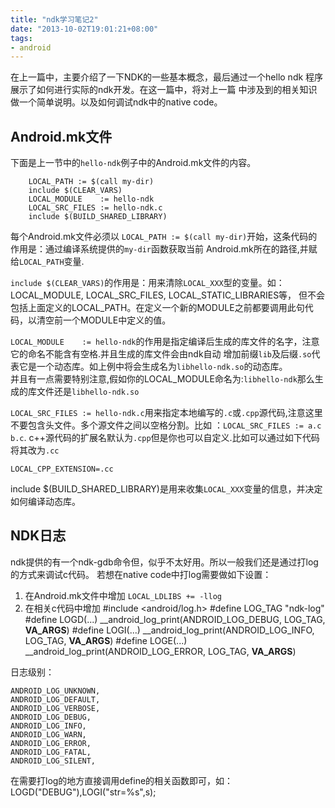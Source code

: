 ```yaml
---
title: "ndk学习笔记2"
date: "2013-10-02T19:01:21+08:00"
tags:
- android
---
```

在上一篇中，主要介绍了一下NDK的一些基本概念，最后通过一个hello ndk 程序展示了如何进行实际的ndk开发。在这一篇中，将对上一篇
中涉及到的相关知识做一个简单说明。以及如何调试ndk中的native code。<!--more-->

Android.mk文件
---
下面是上一节中的`hello-ndk`例子中的Android.mk文件的内容。

		LOCAL_PATH := $(call my-dir)
		include $(CLEAR_VARS)
		LOCAL_MODULE    := hello-ndk
		LOCAL_SRC_FILES := hello-ndk.c
		include $(BUILD_SHARED_LIBRARY)

每个Android.mk文件必须以 `LOCAL_PATH := $(call my-dir)`开始，这条代码的作用是：通过编译系统提供的`my-dir`函数获取当前
Android.mk所在的路径,并赋给`LOCAL_PATH`变量.

`include $(CLEAR_VARS)`的作用是：用来清除`LOCAL_XXX`型的变量。如：LOCAL_MODULE, LOCAL_SRC_FILES, LOCAL_STATIC_LIBRARIES等，
但不会包括上面定义的LOCAL_PATH。在定义一个新的MODULE之前都要调用此句代码，以清空前一个MODULE中定义的值。

`LOCAL_MODULE    := hello-ndk`的作用是指定编译后生成的库文件的名字，注意它的命名不能含有空格.并且生成的库文件会由ndk自动
增加前缀`lib`及后缀`.so`代表它是一个动态库。如上例中将会生成名为`libhello-ndk.so`的动态库。<br>
并且有一点需要特别注意,假如你的LOCAL_MODULE命名为:`libhello-ndk`那么生成的库文件还是`libhello-ndk.so`

`LOCAL_SRC_FILES := hello-ndk.c`用来指定本地编写的`.c`或`.cpp`源代码,注意这里不要包含头文件。多个源文件之间以空格分割。比如
：`LOCAL_SRC_FILES := a.c b.c`. c++源代码的扩展名默认为`.cpp`但是你也可以自定义.比如可以通过如下代码将其改为`.cc`

	LOCAL_CPP_EXTENSION=.cc	
	
include $(BUILD_SHARED_LIBRARY)是用来收集`LOCAL_XXX`变量的信息，并决定如何编译动态库。

NDK日志
---
ndk提供的有一个ndk-gdb命令但，似乎不太好用。所以一般我们还是通过打log的方式来调试c代码。
若想在native code中打log需要做如下设置：  
1. 在Android.mk文件中增加 `LOCAL_LDLIBS += -llog`  
2. 在相关c代码中增加
	#include <android/log.h>
	#define LOG_TAG "ndk-log"
	#define LOGD(...) __android_log_print(ANDROID_LOG_DEBUG, LOG_TAG, __VA_ARGS__)
	#define LOGI(...) __android_log_print(ANDROID_LOG_INFO, LOG_TAG, __VA_ARGS__)
	#define LOGE(...) __android_log_print(ANDROID_LOG_ERROR, LOG_TAG, __VA_ARGS__)

日志级别：

	ANDROID_LOG_UNKNOWN,
    ANDROID_LOG_DEFAULT,    
    ANDROID_LOG_VERBOSE,
    ANDROID_LOG_DEBUG,
    ANDROID_LOG_INFO,
    ANDROID_LOG_WARN,
    ANDROID_LOG_ERROR,
    ANDROID_LOG_FATAL,
    ANDROID_LOG_SILENT, 

在需要打log的地方直接调用define的相关函数即可，如： LOGD("DEBUG"),LOGI("str=%s",s);
